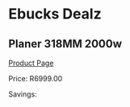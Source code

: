 
# Ebucks Dealz
## Planer 318MM 2000w
[Product Page](https://www.ebucks.com/web/shop/productSelected.do?prodId=1197654997&catId=717342768)

Price: R6999.00

Savings: 


	